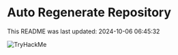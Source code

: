 # Auto Regenerate Repository

This README was last updated: 2024-10-06 06:45:32

 ![TryHackMe](https://tryhackme.com/badge/533634)
